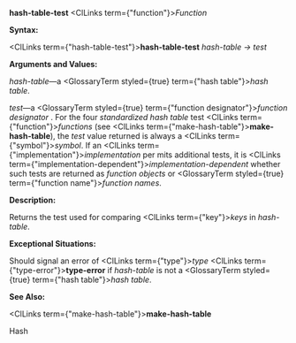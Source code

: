 **hash-table-test** <ClLinks  term={"function"}><i>Function</i></ClLinks> 



**Syntax:** 



<ClLinks  term={"hash-table-test"}><b>hash-table-test</b></ClLinks> *hash-table → test* 



**Arguments and Values:** 



*hash-table*—a <GlossaryTerm styled={true} term={"hash table"}><i>hash table</i></GlossaryTerm>. 



*test*—a <GlossaryTerm styled={true} term={"function designator"}><i>function designator</i></GlossaryTerm> . For the four *standardized hash table* test <ClLinks  term={"function"}><i>functions</i></ClLinks> (see <ClLinks  term={"make-hash-table"}><b>make-hash-table</b></ClLinks>), the *test* value returned is always a <ClLinks  term={"symbol"}><i>symbol</i></ClLinks>. If an <ClLinks  term={"implementation"}><i>implementation</i></ClLinks> per mits additional tests, it is <ClLinks  term={"implementation-dependent"}><i>implementation-dependent</i></ClLinks> whether such tests are returned as *function objects* or <GlossaryTerm styled={true} term={"function name"}><i>function names</i></GlossaryTerm>. 



**Description:** 



Returns the test used for comparing <ClLinks  term={"key"}><i>keys</i></ClLinks> in *hash-table*. 



**Exceptional Situations:** 



Should signal an error of <ClLinks  term={"type"}><i>type</i></ClLinks> <ClLinks  term={"type-error"}><b>type-error</b></ClLinks> if *hash-table* is not a <GlossaryTerm styled={true} term={"hash table"}><i>hash table</i></GlossaryTerm>. 



**See Also:** 



<ClLinks  term={"make-hash-table"}><b>make-hash-table</b></ClLinks> 



Hash 



 



 



